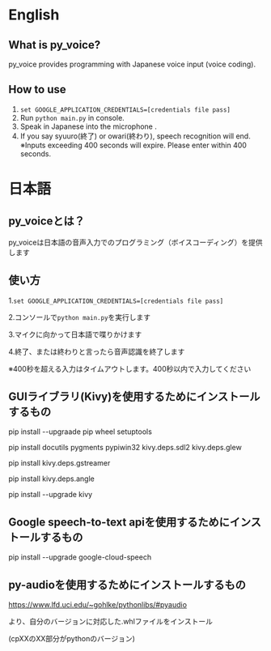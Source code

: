 # English
## What is py_voice?
py_voice provides programming with Japanese voice input (voice coding).

## How to use
1. ```set GOOGLE_APPLICATION_CREDENTIALS=[credentials file pass]```
2. Run ```python main.py``` in console.
3. Speak in Japanese into the microphone .
4. If you say syuuro(終了) or owari(終わり), speech recognition will end.
※Inputs exceeding 400 seconds will expire. Please enter within 400 seconds.

# 日本語
## py_voiceとは？
py_voiceは日本語の音声入力でのプログラミング（ボイスコーディング）を提供します

## 使い方
1.```set GOOGLE_APPLICATION_CREDENTIALS=[credentials file pass]```

2.コンソールで```python main.py```を実行します

3.マイクに向かって日本語で喋りかけます

4.終了、または終わりと言ったら音声認識を終了します

※400秒を超える入力はタイムアウトします。400秒以内で入力してください

## GUIライブラリ(Kivy)を使用するためにインストールするもの
pip install --upgraade pip wheel setuptools

pip install docutils pygments pypiwin32 kivy.deps.sdl2 kivy.deps.glew

pip install kivy.deps.gstreamer

pip install kivy.deps.angle

pip install --upgrade kivy

## Google speech-to-text apiを使用するためにインストールするもの
 
pip install --upgrade google-cloud-speech

## py-audioを使用するためにインストールするもの

https://www.lfd.uci.edu/~gohlke/pythonlibs/#pyaudio

より、自分のバージョンに対応した.whlファイルをインストール

(cpXXのXX部分がpythonのバージョン)
